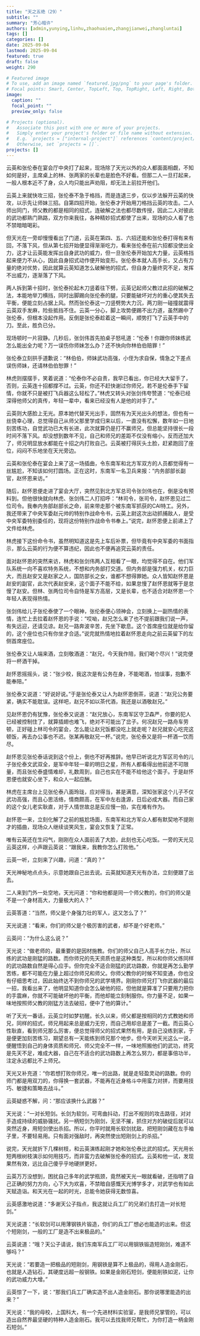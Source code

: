 ```yaml
---
title: "天之五绝（29）"
subtitle: ""
summary: "芳心暗许"
authors: [admin,yunying,linhu,zhaohuaien,zhangjianwei,zhangluntai]
tags: []
categories: []
date: 2025-09-04
lastmod: 2025-09-04
featured: true
draft: false
weight: 290

# Featured image
# To use, add an image named `featured.jpg/png` to your page's folder.
# Focal points: Smart, Center, TopLeft, Top, TopRight, Left, Right, BottomLeft, Bottom, BottomRight.
image:
  caption: ""
  focal_point: ""
  preview_only: false

# Projects (optional).
#   Associate this post with one or more of your projects.
#   Simply enter your project's folder or file name without extension.
#   E.g. `projects = ["internal-project"]` references `content/project/deep-learning/index.md`.
#   Otherwise, set `projects = []`.
projects: []
---
```


云英和张伦泰在宴会厅中央打了起来，现场除了天光以外的众人都面面相觑，不知如何是好，主席桌上的林、张两家的长辈也是脸色不好看。但那二人一旦打起来，一般人根本近不了身，众人均只能出声劝阻，却无法上前拉开他们。

云英上来就快攻三招，张伦泰不急于格挡，而是连退三步，仅以步法躲开云英的快攻，以示先让师妹三招。自第四招开始，张伦泰才开始用刀格挡云英的攻击。二人师出同门，师父教的都是相同的招式，连破解之法也都尽数传授，因此二人对彼此的武功都熟门熟路，双方你来我往，各种精妙招式都使了出来，现场的众人看了也不禁暗暗喝彩。

但天光在一旁却慢慢看出了门道，云英在第四、五、六招还能和张伦泰打得有来有回，不落下风，但从第七招开始便显得渐渐吃力，看来张伦泰在前六招都没使出全力，这才让云英能发挥出自身武功的威力，但一旦张伦泰开始加大力量，云英格挡起来便力不从心，因此自身招式动作便开始变形。张伦泰本就人高手长，又占有力量的绝对优势，因此就算云英知道怎么破解他的招式，但自身力量终究不足，发挥不出威力，逐渐落了下风。

两人拆到第十招时，张伦泰抡起木刀竖着往下劈，云英记起师父教过此招的破解之法，本能地举刀横挡，同时出脚踢向张伦泰的腿，只要能破坏对方的重心使其失去平衡，便能立刻占据上风。然而张伦泰这一刀竖劈势大力沉，两刀刚一碰撞就震得云英双手发麻，险些抵挡不住。云英一分心，脚上攻势便踢不出力道，虽然踢中了张伦泰，但根本没起作用。反倒是张伦泰趁着这一瞬间，顺势打飞了云英手中的刀。至此，胜负已分。

现场顿时一片寂静。几秒后，张剑伟首先拍桌子怒吼道：“伦泰！你跟你师妹练武怎么能出全力呢？万一误伤你师妹怎么办？还不快向你林伯伯赔罪！”

张伦泰立刻拱手道歉说：“林伯伯，师妹武功高强，小侄为求自保，情急之下差点误伤师妹，还请林伯伯恕罪！”

林虎则摆摆手，笑着说道：“伦泰你不必自责，我早已看出，你已经大大留手了，否则，云英连十招都撑不过。云英，你还不赶快谢过你师兄，若不是伦泰手下留情，你就不只是被打飞兵器这么轻松了。”林虎又转头对张剑伟夸赞道：“伦泰已经深得他师父的真传，年轻一辈中，看来已经没有人是他的对手了。”

云英则大感脸上无光。原本她代替天光出手，固然有为天光出头的想法，但也有一丝侥幸心理，总觉得自己从师父那里学成归来以后，一直没有松懈，数年如一日地刻苦练功，自觉武功已大有长进，此次就算仍是打不赢师兄，但总能坚持很长一段时间不落下风。却没想到数年不见，自己和师兄的差距不仅没有缩小，反而还加大了，师兄明显放水都能在十招之内打败自己。云英被打得灰头土脸，赶紧跑回了座位，闷闷不乐地坐在天光旁边。

云英和张伦泰在宴会上来了这一场插曲，令东南军和北方军双方的人员都觉得有一丝尴尬，不知该如何打圆场。正在这时，东南军一名卫兵来报：“内务部部长副官，赵怀恩来访。”

随后，赵怀恩便走进了宴会大厅，突然见到北方军总司令张剑伟也在，倒是没有预料到。但他很快就向林虎、张剑伟二人打招呼：“林司令，张司令，赵怀恩见过二位司令。我奉内务部赵部长之命，前来带走那个被东南军抓获的CAI特工。另外，我还带来了中央军委赵元帅的特别作战命令书，云英上尉这次出动抓捕敌人，是受中央军委特别委任的，现将这份特别作战命令书奉上。”说完，赵怀恩便上前递上了文件给林虎。

林虎接下这份命令书，虽然明知道这是先上车后补票，但毕竟有中央军委的书面指示，那么云英的行为便不算违纪，因此也不便再追究云英的责任。

面对赵怀恩的突然来访，林虎和张剑伟两人互相看了一眼，均觉得不自在。他们军队系统一向不喜欢特务系统，不想和内务部打交道。但内务部是强力机关，权力巨大，而且赵安又是赵家之人，国防部长之女，谁都不想得罪她。众人皆知赵怀恩是赵安的副官，此次代表赵安来，这个面子不能不给，如果怠慢了赵怀恩就等于是怠慢了赵安。但林、张两位司令自恃是军方高层，又是长辈，也不适合对赵怀恩一个年轻人表现得热情。

张剑伟给儿子张伦泰使了一个眼神，张伦泰便心领神会，立刻换上一副热情的表情，连忙上去拉着赵怀恩的手说：“哎呦，赵兄怎么来了也不提前跟我们说一声，有失远迎，还请见谅。赵兄一路奔波辛苦，先坐下歇息。这个首席座位就是给你留的，这个座位也只有你坐才合适。”说完就热情地拉着赵怀恩走向之前云英留下的左侧首席座位。

张伦泰又让人端来酒，立刻敬酒道：“赵兄，今天我作陪，我们喝个尽兴！”说完便将一杯酒干掉。

赵怀恩摇摇头，说：“张少校，我这次是有公务在身，不能喝酒，怕误事，抱歉不能奉陪。”

张伦泰又说道：“好说好说。”于是张伦泰又让人为赵怀恩倒茶，说道：“赵兄公务要紧，确实不能耽误。这样吧，赵兄不如以茶代酒，我还是以酒敬赵兄。”

见赵怀恩仍有犹豫，张伦泰又说道：“赵兄放心，东南军区守卫森严，你要的犯人已经被控制住了，就算插翅也难飞，绝对不可能出了岔子。何况赵兄一路舟车劳顿，正好碰上林司令的宴会，怎么能让赵兄饭都没吃上就走呢？赵兄就安心吃完这顿饭，再去办公事也不迟。张某再敬赵兄一杯。”说完，张伦泰又是将一杯酒一饮而尽。

赵怀恩见张伦泰话说到这个份上，倒也不好再推辞。他早已听说北方军区司令的儿子张伦泰文武双全，是军中年轻一辈的明日之星，所有人都看得出他前途不可限量，而且张伦泰盛情难却，礼数周到，自己也实在不能不给他这个面子。于是赵怀恩便也就安心坐下，和众人一起应酬。

林虎在主席台上见张伦泰八面玲珑，应对得当，甚是满意，深知张家这个儿子不仅武功高强，而且心思活络，情商颇高，在军中左右逢源，日后必成大器。而自己家的这个女儿老实耿直，对于人情世故总是反应慢一拍，实在难有作为。

赵怀恩一来，立刻化解了之前的尴尬场面，东南军和北方军众人都有默契地不提刚才的插曲，现场众人继续谈笑风生，宴会又恢复了正常。

唯有云英还在生闷气，刚刚在众人面前丢了大脸，此刻也无心吃饭。一旁的天光见云英这样，小声跟云英说：“跟我来，我教你怎么打败他。”

云英一听，立刻来了兴趣，问道：“真的？”

天光神秘地点点头，示意她跟自己出去说。云英就知道天光有办法，立刻便跟了出去。

二人来到门外一处空地，天光问道：“你和他都是同一个师父教的，你们的师父是不是一个身材高大，力量极大的人？”

云英答道：“当然，师父是个身强力壮的军人，这又怎么了？”

天光说道：“看来，你们的师父是个极厉害的武者，却不是个好老师。”

云英问：“为什么这么说？”

天光说：“做老师的，最重要的是因材施教。你们的师父自己人高手长力壮，所以练的武功是刚猛的路数。而你师兄的先天资质也是这种类型，所以和你师父练同样的武功路数自然是得心应手。但你完全不适合刚猛的武功路数，你就是再怎么勤学苦练，都不可能在力量上超过你师兄和师父。你师父教你的时候不知变通，你也没有仔细思考过，因此始终达不到你师兄的武学境界。刚刚你师兄打飞你武器的最后一招，我看出来了，他明显知道你会怎么破他的招，但他就是算准了只要用力把你的手震麻，你就不可能破坏他的平衡，而他却能立刻制服你。你力量不足，如果一味地按照师父教的刚猛方法去破招，便中了他的算计。”

听了天光一番话，云英立时如梦初醒。长久以来，师父都是按相同的方式教她和师兄，同样的招式，师兄用起来总是威力无穷，而自己用却总是差了一截。而云英心性耿直，看到师兄那么厉害，便总觉得师父的招式果然有用，是自己没练到家，于是便更加刻苦练习，期望总有一天能练到师兄那个地步。但今天听天光这么一说，便醒悟到自己的身体资质和师兄、师父完全不一样，一味地照搬他们的武功，终究是先天不足，难成大器，自己在不适合的武功路数上再怎么努力，都是事倍功半，注定永远都比不上师兄。

天光又补充道：“你若想打败你师兄，唯一的出路，就是走轻盈灵动的路数。你的师门都是用双刀的，你得换一套武器，不能再在近身格斗中用蛮力对拼，而要用技巧、敏捷和策略去战斗。”

云英疑惑不解，问：“那应该换什么武器？”

天光说：“一对长短剑。长剑为软剑，可弯曲抖动，打出不规则的攻击路径，对对手造成持续的威胁骚扰。另一柄短剑为刚剑，无坚不摧，抓住对方的破绽后就可以突然近身，用短剑使出杀招。所以，你平时就用长软剑扰敌，把短刚剑藏在左手袖子里，不要轻易用。只有面对强敌时，再突然使出短刚剑上的杀招。”

说完，天光就折下几棵树枝，和云英演练起刚才她和张伦泰比武的招式。天光用长短两根树枝演示如何用技巧，而非蛮力去破解张伦泰的招式。云英和他一试，发现果然有效，远比自己傻乎乎地硬拼更好。

云英万万没想到，困扰自己多年的武学瓶颈，竟然被天光一眼就看破，还指明了自己正确的努力方向，心下大为欢喜，不禁暗自感慨天光博学多才，对武学也有如此天赋造诣。和天光在一起的时光，总能令她获得无数惊喜。

云英感激地说道：“多谢天公子指点，我这就让兵工厂的兄弟们去打造一对长短剑。”

天光说道：“长软剑可以用薄钢铁片锻造，你们的兵工厂想必也能造的出来。但这个短刚剑，一般的工厂是造不出来极品的。”

云英说道：“哦？天公子请说，我们东南军兵工厂可以用钢铁锻造短刚剑，难道不够吗？”

天光说：“若要造一把极品的短刚剑，用钢铁是算不上极品的，得用人造金刚石，也就是人造钻石，其硬度远超一般钢铁。如果是金刚石短剑，便能削铁如泥，让你的武功威力大增。”

云英惊了一下，说：“那我们兵工厂确实造不出人造金刚石。那你说哪里能造的出来？”

天光说：“我的母校，上国科大，有一个先进材料实验室，是我师兄掌管的，可以造出自然界最坚硬的特种人造金刚石。我可以去找我师兄帮忙，为你打造一柄金刚石短剑。”